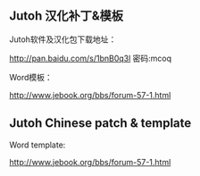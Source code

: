 ## Jutoh 汉化补丁&模板
Jutoh软件及汉化包下载地址：

http://pan.baidu.com/s/1bnB0q3l 密码:mcoq

Word模板：

http://www.jebook.org/bbs/forum-57-1.html

## Jutoh Chinese patch & template

Word template:

http://www.jebook.org/bbs/forum-57-1.html

